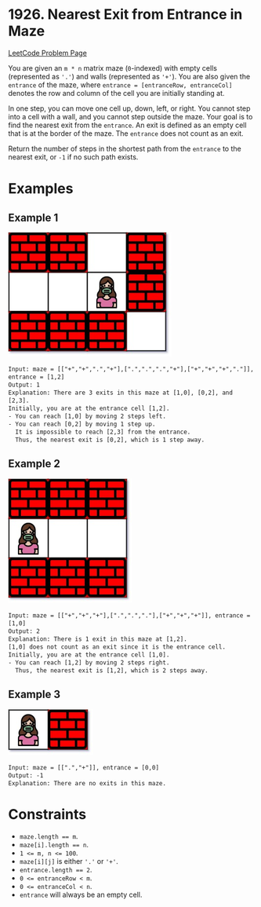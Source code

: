 # 1926. Nearest Exit from Entrance in Maze

[LeetCode Problem Page](https://leetcode.com/problems/nearest-exit-from-entrance-in-maze)

You are given an `m * n` matrix maze (`0`-indexed) with empty cells (represented
as `'.'`) and walls (represented as `'+'`). You are also given the `entrance` of
the maze, where `entrance = [entranceRow, entranceCol]` denotes the row and
column of the cell you are initially standing at.

In one step, you can move one cell up, down, left, or right. You cannot step
into a cell with a wall, and you cannot step outside the maze. Your goal is to
find the nearest exit from the `entrance`. An exit is defined as an empty cell
that is at the border of the maze. The `entrance` does not count as an exit.

Return the number of steps in the shortest path from the `entrance` to the
nearest exit, or `-1` if no such path exists.

# Examples

## Example 1

![Example 1 Image](images/example-1.jpg "Example 1")

```text
Input: maze = [["+","+",".","+"],[".",".",".","+"],["+","+","+","."]], entrance = [1,2]
Output: 1
Explanation: There are 3 exits in this maze at [1,0], [0,2], and [2,3].
Initially, you are at the entrance cell [1,2].
- You can reach [1,0] by moving 2 steps left.
- You can reach [0,2] by moving 1 step up.
  It is impossible to reach [2,3] from the entrance.
  Thus, the nearest exit is [0,2], which is 1 step away.
```

## Example 2

![Example 2 Image](images/example-2.jpg "Example 2")

```text
Input: maze = [["+","+","+"],[".",".","."],["+","+","+"]], entrance = [1,0]
Output: 2
Explanation: There is 1 exit in this maze at [1,2].
[1,0] does not count as an exit since it is the entrance cell.
Initially, you are at the entrance cell [1,0].
- You can reach [1,2] by moving 2 steps right.
  Thus, the nearest exit is [1,2], which is 2 steps away.
```

## Example 3

![Example 3 Image](images/example-3.jpg "Example 3")

```text
Input: maze = [[".","+"]], entrance = [0,0]
Output: -1
Explanation: There are no exits in this maze.
```

# Constraints

- `maze.length == m`.
- `maze[i].length == n`.
- `1 <= m, n <= 100`.
- `maze[i][j]` is either `'.'` or `'+'`.
- `entrance.length == 2`.
- `0 <= entranceRow < m`.
- `0 <= entranceCol < n`.
- `entrance` will always be an empty cell.
